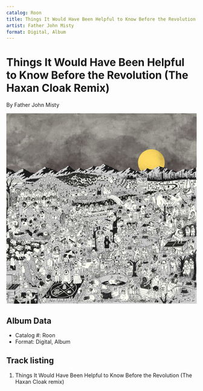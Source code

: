```yaml
---
catalog: Roon
title: Things It Would Have Been Helpful to Know Before the Revolution (The Haxan Cloak Remix)
artist: Father John Misty
format: Digital, Album
---
```


# Things It Would Have Been Helpful to Know Before the Revolution (The Haxan Cloak Remix)

By Father John Misty

![](../../assets/albumcovers/Father_John_Misty-Things_It_Would_Have_Been_Helpful_to_Know_Before_the_Revolution_The_Haxan_Cloak_Remix.png)

## Album Data

- Catalog #: Roon
- Format: Digital, Album


## Track listing


1. Things It Would Have Been Helpful to Know Before the Revolution (The Haxan Cloak remix)

